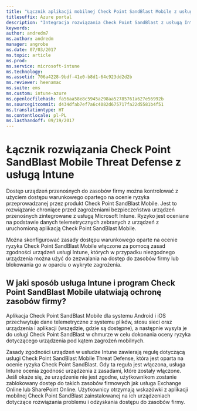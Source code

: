 ```yaml
---
title: "Łącznik aplikacji mobilnej Check Point SandBlast Mobile z usługą Intune"
titlesuffix: Azure portal
description: "Integracja rozwiązania Check Point SandBlast z usługą Intune"
keywords: 
author: andredm7
ms.author: andredm
manager: angrobe
ms.date: 07/03/2017
ms.topic: article
ms.prod: 
ms.service: microsoft-intune
ms.technology: 
ms.assetid: 706a4228-9bdf-41e0-b8d1-64c923dd2d2b
ms.reviewer: heenamac
ms.suite: ems
ms.custom: intune-azure
ms.openlocfilehash: fa56aa58e8c5945a298aa52785761a627e56992b
ms.sourcegitcommit: d434dfab7ef7a6c4082d675717fa22d5581b4f51
ms.translationtype: HT
ms.contentlocale: pl-PL
ms.lasthandoff: 09/19/2017
---
```

# <a name="check-point-sandblast-mobile-threat-defense-connector-with-intune"></a>Łącznik rozwiązania Check Point SandBlast Mobile Threat Defense z usługą Intune

Dostęp urządzeń przenośnych do zasobów firmy można kontrolować z użyciem dostępu warunkowego opartego na ocenie ryzyka przeprowadzanej przez produkt Check Point SandBlast Mobile. Jest to rozwiązanie chroniące przed zagrożeniami bezpieczeństwa urządzeń przenośnych zintegrowane z usługą Microsoft Intune. Ryzyko jest oceniane na podstawie danych telemetrycznych zebranych z urządzeń z uruchomioną aplikacją Check Point SandBlast Mobile.

Można skonfigurować zasady dostępu warunkowego oparte na ocenie ryzyka Check Point SandBlast Mobile włączone za pomocą zasad zgodności urządzeń usługi Intune, których w przypadku niezgodnego urządzenia można użyć do zezwalania na dostęp do zasobów firmy lub blokowania go w oparciu o wykryte zagrożenia.

## <a name="how-do-intune-and-check-point-sandblast-mobile-help-protect-your-company-resources"></a>W jaki sposób usługa Intune i program Check Point SandBlast Mobile ułatwiają ochronę zasobów firmy?

Aplikacja Check Point SandBlast Mobile dla systemu Android i iOS przechwytuje dane telemetryczne z systemu plików, stosu sieci oraz urządzenia i aplikacji (wszędzie, gdzie są dostępne), a następnie wysyła je do usługi Check Point SandBlast w chmurze w celu dokonania oceny ryzyka dotyczącego urządzenia pod kątem zagrożeń mobilnych.

Zasady zgodności urządzeń w usłudze Intune zawierają regułę dotyczącą usługi Check Point SandBlast Mobile Threat Defense, która jest oparta na ocenie ryzyka Check Point SandBlast. Gdy ta reguła jest włączona, usługa Intune ocenia zgodność urządzenia z zasadami, które zostały włączone. Jeśli okaże się, że urządzenie nie jest zgodne, użytkownikom zostanie zablokowany dostęp do takich zasobów firmowych jak usługa Exchange Online lub SharePoint Online. Użytkownicy otrzymają wskazówki z aplikacji mobilnej Check Point SandBlast zainstalowanej na ich urządzeniach dotyczące rozwiązania problemu i odzyskania dostępu do zasobów firmy.

<!-- ## Sample scenarios

Here are some common scenarios:

### Control access based on threats from malicious apps

When malicious apps such as malware are detected on devices, you can block devices until the threat is resolved:

-   Connecting to corporate e-mail

-   Syncing corporate files with the OneDrive for Work app

-   Accessing company apps

**Block when malicious apps are detected:**

![Check Point MTD block when malicious apps are detected](./media/checkpoint-MTD-2.PNG)

**Access granted on remediation:**

![Check Point MTD access granted](./media/checkpoint-MTD-3.PNG)

### Control access based on threat to network

Detect threats like **Man-in-the-middle** in network, and protect access to Wi-Fi networks based on the device risk.

**Block network access through Wi-Fi:**

![Check Point MTD block network access through Wi-Fi](./media/checkpoint-MTD-4.PNG)

**Access granted on remediation:**

![Check Point MTD Wi-Fi access granted](./media/checkpoint-MTD-5.PNG)

### Control access to SharePoint Online based on threat to network

Detect threats like **Man-in-the-middle** in network, and prevent synchronization of corporate files based on the device risk.

**Block SharePoint Online when network threats are detected:**

![Check Point MTD block SharePoint Online access](./media/checkpoint-MTD-6.PNG)

**Access granted on remediation:**

![Check Point MTD SharePoint Online access granted](./media/checkpoint-MTD-7.PNG)

## Supported platforms

-   **Android 4.1 and later**

-   **iOS 8 and later**

## Pre-requisites

-   Azure Active Directory Premium

-   Microsoft Intune subscription

-   Check Point SandBlast Mobile Threat Defense subscription
    -   See [CheckPoint SandBlast website](https://www.checkpoint.com/) for more information.

## Next steps

- [Integrate CheckPoint SandBlast with Intune](checkpoint-sandblast-mobile-mtd-connector-integration.md)

- [Set up CheckPoint SandBlast Mobile app](mtd-apps-ios-app-configuration-policy-add-assign.md)

- [Create CheckPoint SandBlast Mobile device compliance policy](mtd-device-compliance-policy-create.md)

- [Enable CheckPoint SandBlast Mobile MTD connector](mtd-connector-enable.md)
